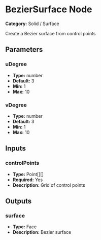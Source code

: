 
# BezierSurface Node

**Category:** Solid / Surface

Create a Bezier surface from control points

## Parameters


### uDegree
- **Type:** number
- **Default:** 3
- **Min:** 1
- **Max:** 10



### vDegree
- **Type:** number
- **Default:** 3
- **Min:** 1
- **Max:** 10



## Inputs


### controlPoints
- **Type:** Point[][]
- **Required:** Yes
- **Description:** Grid of control points


## Outputs


### surface
- **Type:** Face
- **Description:** Bezier surface



